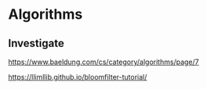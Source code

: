 # Algorithms

## Investigate

https://www.baeldung.com/cs/category/algorithms/page/7

https://llimllib.github.io/bloomfilter-tutorial/